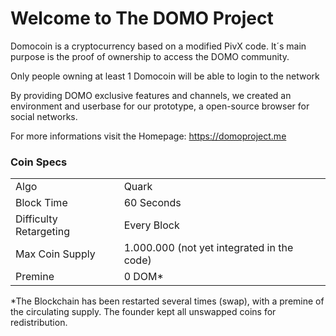 Welcome to The DOMO Project
=====================================

Domocoin is a cryptocurrency based on a modified PivX code. It´s main purpose is the proof of ownership to access the DOMO community.

Only people owning at least 1 Domocoin will be able to login to the network

By providing DOMO exclusive features and channels, we created an environment and userbase for our prototype, a open-source browser for social networks.

For more informations visit the Homepage: https://domoproject.me

### Coin Specs
<table>
<tr><td>Algo</td><td>Quark</td></tr>
<tr><td>Block Time</td><td>60 Seconds</td></tr>
<tr><td>Difficulty Retargeting</td><td>Every Block</td></tr>
<tr><td>Max Coin Supply</td><td>1.000.000 (not yet integrated in the code)</td></tr>
<tr><td>Premine</td><td>0 DOM*</td></tr>
</table>

*The Blockchain has been restarted several times (swap), with a premine of the circulating supply. The founder kept all unswapped coins for redistribution.

